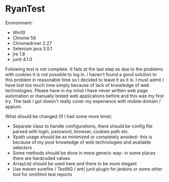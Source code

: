 # RyanTest

Environment:
* Win10
* Chrome 56
* Chromedriver 2.27
* Selenium java 3.0.1
* jre 1.8
* junit 4.1.0

Following test is not complete. It fails at the last step as due to the problems with cookies it is not possible to log in. I haven't found a good solution to this problem in reasonable time so I decided to leave it as it is. I must admit I have lost too much time simply because of lack of knowledge of web technologies. Please have in my mind I have never written web page automation or manually tested web applications before and this was my first try. The task I got doesn't really cover my experience with mobile domain / appium.

What should be changed (If I had some more time):
* Separate class to handle configurations, there should be config file parsed with login, password, browser, cookies path etc.
* Xpath usage should be as minimized or completely avoided- this is because of my poor knowledge of web technologies and available selectors
* Some methods should be done in more generic way- in some places there are hardcoded values
* ArrayList should be used here and there to be more elegant
* Use maven surefire / TestNG / ant/ junit plugin for jenkins or some other tool for xml/html test reports 
